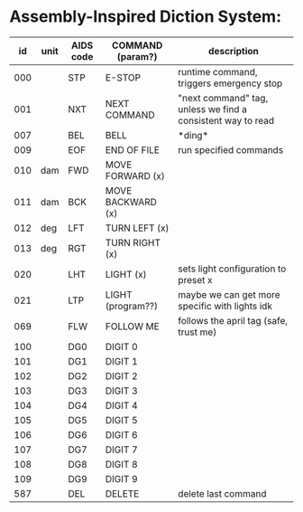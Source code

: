 # Assembly-Inspired Diction System:

id | unit | AIDS code | COMMAND (param?) | description
---|---|---|---|---
000 | | STP | E-STOP | runtime command, triggers emergency stop
001 | | NXT | NEXT COMMAND | "next command" tag, unless we find a consistent way to read
007 | | BEL | BELL | \*ding\*
009 | | EOF | END OF FILE | run specified commands
010 | dam | FWD | MOVE FORWARD (x) |
011 | dam | BCK | MOVE BACKWARD (x) |
012 | deg | LFT | TURN LEFT (x) |
013 | deg | RGT | TURN RIGHT (x)
020 | | LHT | LIGHT (x) | sets light configuration to preset x
021 | | LTP | LIGHT (program??) | maybe we can get more specific with lights idk
069 | | FLW | FOLLOW ME | follows the april tag (safe, trust me)
100 | | DG0 | DIGIT 0
101 | | DG1 | DIGIT 1
102 | | DG2 | DIGIT 2
103 | | DG3 | DIGIT 3
104 | | DG4 | DIGIT 4
105 | | DG5 | DIGIT 5
106 | | DG6 | DIGIT 6
107 | | DG7 | DIGIT 7
108 | | DG8 | DIGIT 8
109 | | DG9 | DIGIT 9
587 | | DEL | DELETE | delete last command <!-- last april tag -->